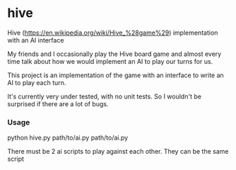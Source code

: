 # hive
Hive (https://en.wikipedia.org/wiki/Hive_%28game%29) implementation with an AI interface

My friends and I occasionally play the Hive board game and almost every time talk about how we would implement an AI to play our turns for us.

This project is an implementation of the game with an interface to write an AI to play each turn.

It's currently very under tested, with no unit tests. So I wouldn't be surprised if there are a lot of bugs.

### Usage
python hive.py path/to/ai.py path/to/ai.py

There must be 2 ai scripts to play against each other. They can be the same script